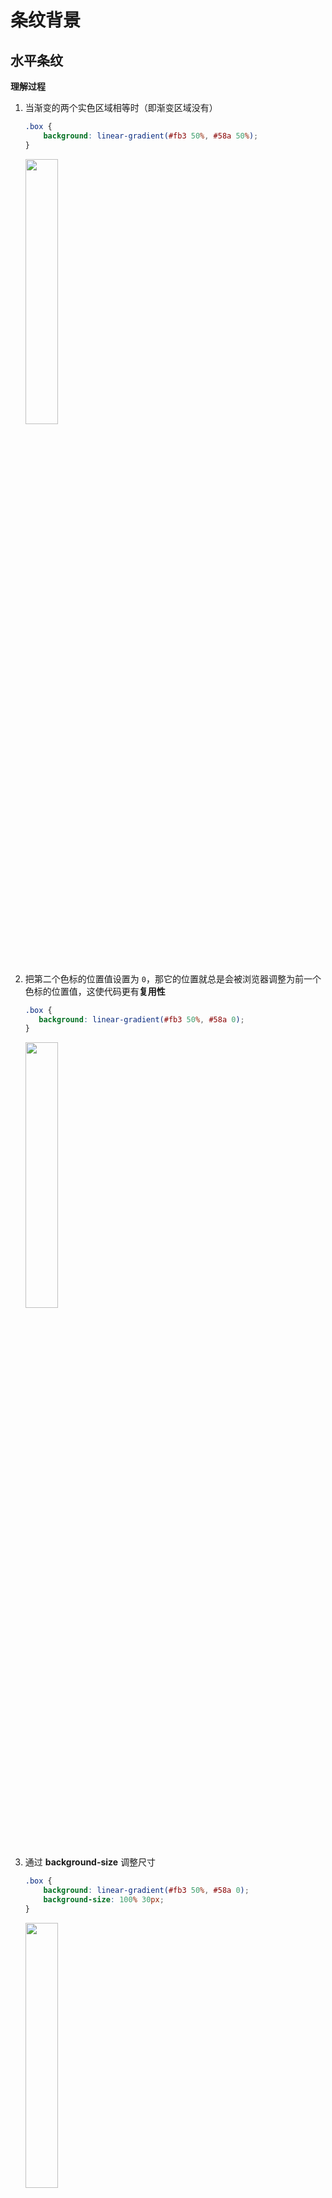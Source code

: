 ﻿# 条纹背景

## 水平条纹

**理解过程**

1. 当渐变的两个实色区域相等时（即渐变区域没有）

   ```css
   .box {
       background: linear-gradient(#fb3 50%, #58a 50%);
   }
   ```

   <img src="https://cdn.jsdelivr.net/gh/kingmusi/blogImages/img/20210408231804.png" style="width:33%;" />

2. 把第二个色标的位置值设置为 `0`，那它的位置就总是会被浏览器调整为前一个色标的位置值，这使代码更有**复用性**

    ```css
   .box {
       background: linear-gradient(#fb3 50%, #58a 0);
   }
    ```

   <img src="https://cdn.jsdelivr.net/gh/kingmusi/blogImages/img/20210408231804.png" style="width:33%;" />

3. 通过 **background-size** 调整尺寸

   ```css
   .box {
       background: linear-gradient(#fb3 50%, #58a 0);
       background-size: 100% 30px;
   }
   ```

   <img src="https://cdn.jsdelivr.net/gh/kingmusi/blogImages/img/20210408232249.png" style="width:33%;" />

4. 因为默认情况是**重复平铺**，所以其实已经被填满水平条纹了

   <img src="https://cdn.jsdelivr.net/gh/kingmusi/blogImages/img/20210408232404.png" style="width:33%;" />

5. 三种颜色的水平条纹

   ```css
   .box {
       background: linear-gradient(#fb3 33.3%, #58a 0, #58a 66.6%, yellowgreen 0);
       background-size: 100% 30px;
   }
   ```

   <img src="https://cdn.jsdelivr.net/gh/kingmusi/blogImages/img/20210408232548.png" style="width:33%;" />

## 垂直条纹

- 与水平条纹几乎一样，只需要调转渐变方向

  ```css
  .box {
      background: linear-gradient(to right, #fb3 50%, #58a 0);
      background-size: 30px 100%;
  }
  ```

  <img src="https://cdn.jsdelivr.net/gh/kingmusi/blogImages/img/20210408232739.png" style="width:33%;" />

## 斜向条纹

- 斜向条纹也可以用上面的写法，详细见书

- **repeating-linear-gradient** 是更好的写法

  ```css
  .box {
      background: repeating-linear-gradient(45deg, #fb3, #fb3 15px, #58a 0, #58a 30px);
  }
  ```

  <img src="https://cdn.jsdelivr.net/gh/kingmusi/blogImages/img/20210408233041.png" style="width:33%;" />

- 控制倾斜角度，修改前面的倾斜值即可，如 **60deg**

  ```css
  .box {
      background: repeating-linear-gradient(60deg, #fb3, #fb3 15px, #58a 0, #58a 30px);
  }
  ```

  <img src="https://cdn.jsdelivr.net/gh/kingmusi/blogImages/img/20210408233211.png" style="width:33%;" />

- 修改色标宽度，修改对应的宽度值即可

  ```css
  .box {
      background: repeating-linear-gradient(45deg, #fb3, #fb3 20px, #58a 0, #58a 30px);
  }
  ```

  <img src="https://cdn.jsdelivr.net/gh/kingmusi/blogImages/img/20210408233327.png" style="width:33%;" />

